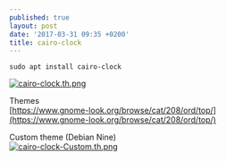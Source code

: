 ```yaml
---
published: true
layout: post
date: '2017-03-31 09:35 +0200'
title: cairo-clock
---
```

    sudo apt install cairo-clock
    
[![cairo-clock.th.png](https://cdn.scrot.moe/images/2017/03/31/cairo-clock.th.png)](https://cdn.scrot.moe/images/2017/03/31/cairo-clock.png)

Themes  
[https://www.gnome-look.org/browse/cat/208/ord/top/](https://www.gnome-look.org/browse/cat/208/ord/top/)

Custom theme (Debian Nine)  
[![cairo-clock-Custom.th.png](https://cdn.scrot.moe/images/2017/03/31/cairo-clock-Custom.th.png)](https://cdn.scrot.moe/images/2017/03/31/cairo-clock-Custom.png)
